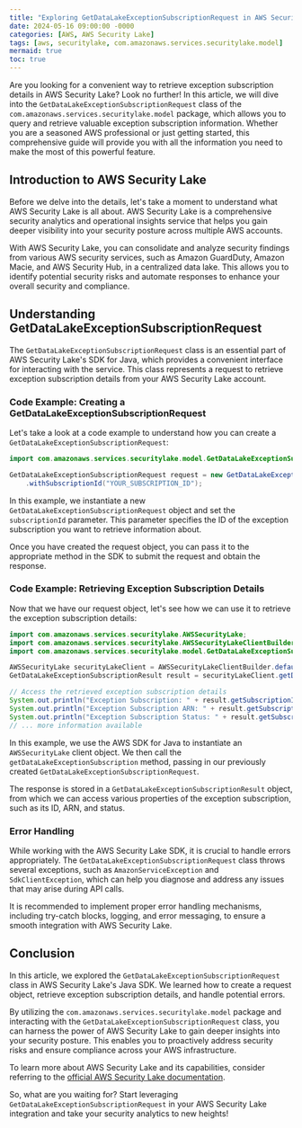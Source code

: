 ```yaml
---
title: "Exploring GetDataLakeExceptionSubscriptionRequest in AWS Security Lake"
date: 2024-05-16 09:00:00 -0000
categories: [AWS, AWS Security Lake]
tags: [aws, securitylake, com.amazonaws.services.securitylake.model]
mermaid: true
toc: true
---
```



Are you looking for a convenient way to retrieve exception subscription details in AWS Security Lake? Look no further! In this article, we will dive into the `GetDataLakeExceptionSubscriptionRequest` class of the `com.amazonaws.services.securitylake.model` package, which allows you to query and retrieve valuable exception subscription information. Whether you are a seasoned AWS professional or just getting started, this comprehensive guide will provide you with all the information you need to make the most of this powerful feature.

## Introduction to AWS Security Lake

Before we delve into the details, let's take a moment to understand what AWS Security Lake is all about. AWS Security Lake is a comprehensive security analytics and operational insights service that helps you gain deeper visibility into your security posture across multiple AWS accounts.

With AWS Security Lake, you can consolidate and analyze security findings from various AWS security services, such as Amazon GuardDuty, Amazon Macie, and AWS Security Hub, in a centralized data lake. This allows you to identify potential security risks and automate responses to enhance your overall security and compliance.

## Understanding GetDataLakeExceptionSubscriptionRequest

The `GetDataLakeExceptionSubscriptionRequest` class is an essential part of AWS Security Lake's SDK for Java, which provides a convenient interface for interacting with the service. This class represents a request to retrieve exception subscription details from your AWS Security Lake account.

### Code Example: Creating a GetDataLakeExceptionSubscriptionRequest

Let's take a look at a code example to understand how you can create a `GetDataLakeExceptionSubscriptionRequest`:

```java
import com.amazonaws.services.securitylake.model.GetDataLakeExceptionSubscriptionRequest;

GetDataLakeExceptionSubscriptionRequest request = new GetDataLakeExceptionSubscriptionRequest()
    .withSubscriptionId("YOUR_SUBSCRIPTION_ID");
```

In this example, we instantiate a new `GetDataLakeExceptionSubscriptionRequest` object and set the `subscriptionId` parameter. This parameter specifies the ID of the exception subscription you want to retrieve information about.

Once you have created the request object, you can pass it to the appropriate method in the SDK to submit the request and obtain the response.

### Code Example: Retrieving Exception Subscription Details

Now that we have our request object, let's see how we can use it to retrieve the exception subscription details:

```java
import com.amazonaws.services.securitylake.AWSSecurityLake;
import com.amazonaws.services.securitylake.AWSSecurityLakeClientBuilder;
import com.amazonaws.services.securitylake.model.GetDataLakeExceptionSubscriptionResult;

AWSSecurityLake securityLakeClient = AWSSecurityLakeClientBuilder.defaultClient();
GetDataLakeExceptionSubscriptionResult result = securityLakeClient.getDataLakeExceptionSubscription(request);

// Access the retrieved exception subscription details
System.out.println("Exception Subscription: " + result.getSubscriptionId());
System.out.println("Exception Subscription ARN: " + result.getSubscriptionArn());
System.out.println("Exception Subscription Status: " + result.getSubscriptionStatus());
// ... more information available
```

In this example, we use the AWS SDK for Java to instantiate an `AWSSecurityLake` client object. We then call the `getDataLakeExceptionSubscription` method, passing in our previously created `GetDataLakeExceptionSubscriptionRequest`.

The response is stored in a `GetDataLakeExceptionSubscriptionResult` object, from which we can access various properties of the exception subscription, such as its ID, ARN, and status.

### Error Handling

While working with the AWS Security Lake SDK, it is crucial to handle errors appropriately. The `GetDataLakeExceptionSubscriptionRequest` class throws several exceptions, such as `AmazonServiceException` and `SdkClientException`, which can help you diagnose and address any issues that may arise during API calls.

It is recommended to implement proper error handling mechanisms, including try-catch blocks, logging, and error messaging, to ensure a smooth integration with AWS Security Lake.

## Conclusion

In this article, we explored the `GetDataLakeExceptionSubscriptionRequest` class in AWS Security Lake's Java SDK. We learned how to create a request object, retrieve exception subscription details, and handle potential errors.

By utilizing the `com.amazonaws.services.securitylake.model` package and interacting with the `GetDataLakeExceptionSubscriptionRequest` class, you can harness the power of AWS Security Lake to gain deeper insights into your security posture. This enables you to proactively address security risks and ensure compliance across your AWS infrastructure.

To learn more about AWS Security Lake and its capabilities, consider referring to the [official AWS Security Lake documentation](https://docs.aws.amazon.com/securitylake/latest/userguide/what-is-security-lake.html).

So, what are you waiting for? Start leveraging `GetDataLakeExceptionSubscriptionRequest` in your AWS Security Lake integration and take your security analytics to new heights!

